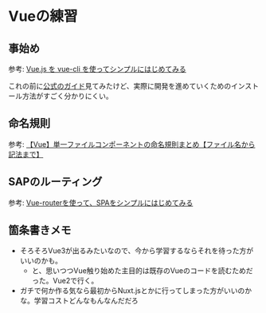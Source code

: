 # Vueの練習

## 事始め
参考: [Vue.js を vue-cli を使ってシンプルにはじめてみる](https://qiita.com/567000/items/dde495d6a8ad1c25fa43)

これの前に[公式のガイド](https://jp.vuejs.org/v2/guide/)見てみたけど、実際に開発を進めていくためのインストール方法がすごく分かりにくい。

## 命名規則
参考: [【Vue】単一ファイルコンポーネントの命名規則まとめ【ファイル名から記法まで】](https://qiita.com/ngron/items/ab2a17ae483c95a2f15e)

## SAPのルーティング
参考: [Vue-routerを使って、SPAをシンプルにはじめてみる](https://qiita.com/567000/items/d6a7c694a370dc92e774)

## 箇条書きメモ
- そろそろVue3が出るみたいなので、今から学習するならそれを待った方がいいのかも。
  - と、思いつつVue触り始めた主目的は既存のVueのコードを読むためだった。Vue2で行く。
- ガチで何か作る気なら最初からNuxt.jsとかに行ってしまった方がいいのかな。学習コストどんなもんなんだだろ
